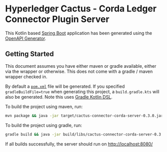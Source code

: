 # Hyperledger Cactus - Corda Ledger Connector Plugin Server

This Kotlin based [Spring Boot](https://spring.io/projects/spring-boot) application has been generated using the [OpenAPI Generator](https://github.com/OpenAPITools/openapi-generator).

## Getting Started

This document assumes you have either maven or gradle available, either via the wrapper or otherwise. This does not come with a gradle / maven wrapper checked in.

By default a [`pom.xml`](pom.xml) file will be generated. If you specified `gradleBuildFile=true` when generating this project, a `build.gradle.kts` will also be generated. Note this uses [Gradle Kotlin DSL](https://github.com/gradle/kotlin-dsl).

To build the project using maven, run:
```bash
mvn package && java -jar target/cactus-connector-corda-server-0.3.0.jar
```

To build the project using gradle, run:
```bash
gradle build && java -jar build/libs/cactus-connector-corda-server-0.3.0.jar
```

If all builds successfully, the server should run on [http://localhost:8080/](http://localhost:8080/)
